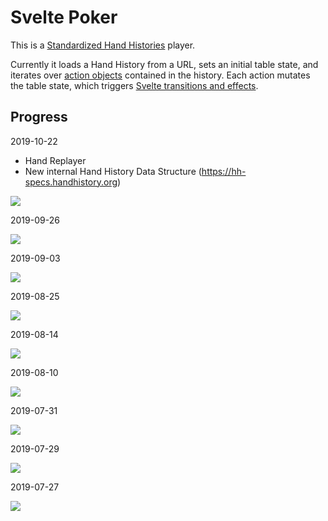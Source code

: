 # Svelte Poker 

This is a [Standardized Hand Histories](https://hh-specs.handhistory.org) player.

Currently it loads a Hand History from a URL, sets an initial table state, and iterates over [action objects](https://hh-specs.handhistory.org/action-object/action_obj) contained in the history. Each action mutates the table state, which triggers [Svelte transitions and effects](https://svelte.dev/tutorial/transition).


## Progress

2019-10-22

- Hand Replayer
- New internal Hand History Data Structure (https://hh-specs.handhistory.org)

![](https://i.imgur.com/dTCrsZa.gif)


2019-09-26

![](https://i.imgur.com/nSXsl7G.png)


2019-09-03

![](https://i.imgur.com/SDdIFFL.gif)

2019-08-25

![](https://i.imgur.com/VcdFDch.png)

2019-08-14

![](https://i.imgur.com/hH1Q1it.png)

2019-08-10

![](https://i.imgur.com/gGChJZK.png)

2019-07-31

![](https://i.imgur.com/842wRNF.png)

2019-07-29

![](https://i.imgur.com/dsLydcL.png)

2019-07-27

![](https://i.imgur.com/rfNev4u.png)
